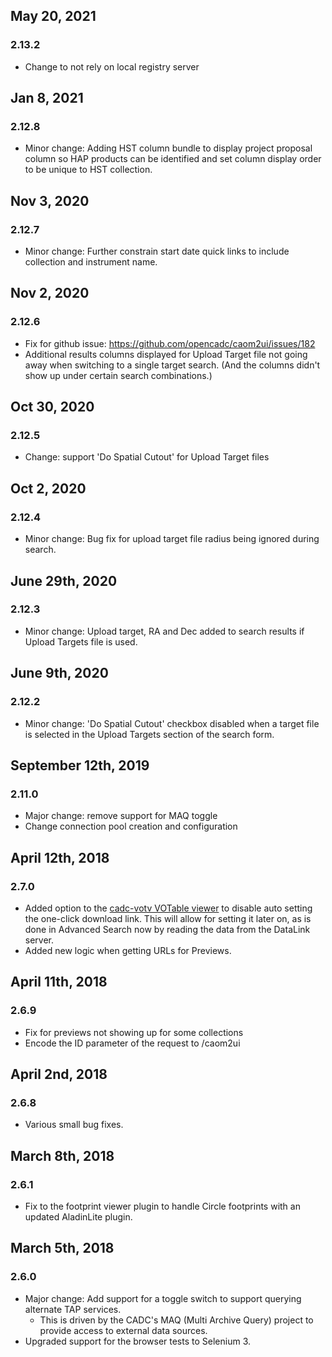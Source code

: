 ## May 20, 2021
### 2.13.2
* Change to not rely on local registry server

## Jan 8, 2021
### 2.12.8
* Minor change: Adding HST column bundle to display project proposal 
column so HAP products can be identified and set column display 
order to be unique to HST collection.

## Nov 3, 2020
### 2.12.7
* Minor change: Further constrain start date quick links to include collection and instrument name.

## Nov 2, 2020
### 2.12.6
* Fix for github issue: https://github.com/opencadc/caom2ui/issues/182 
* Additional results columns displayed for Upload Target file not going away when switching
to a single target search. (And the columns didn't show up under certain search combinations.)

## Oct 30, 2020
### 2.12.5
* Change: support 'Do Spatial Cutout' for Upload Target files

## Oct 2, 2020
### 2.12.4
* Minor change: Bug fix for upload target file radius being ignored during search.

## June 29th, 2020
### 2.12.3
* Minor change: Upload target, RA and Dec added to search results if Upload Targets
file is used.  

## June 9th, 2020
### 2.12.2
* Minor change: 'Do Spatial Cutout' checkbox disabled when a target file is selected in 
the Upload Targets section of the search form. 

## September 12th, 2019
### 2.11.0
* Major change: remove support for MAQ toggle
* Change connection pool creation and configuration

## April 12th, 2018
### 2.7.0
* Added option to the [cadc-votv VOTable viewer](https://github.com/opencadc/web/tree/master/cadc-votv) to disable auto setting the one-click download link.  This will allow for setting it later on, as is done in Advanced Search now by reading the data from the DataLink server.
* Added new logic when getting URLs for Previews.

## April 11th, 2018
### 2.6.9
* Fix for previews not showing up for some collections
* Encode the ID parameter of the request to /caom2ui

## April 2nd, 2018
### 2.6.8
* Various small bug fixes.

## March 8th, 2018
### 2.6.1
* Fix to the footprint viewer plugin to handle Circle footprints with an updated AladinLite plugin.

## March 5th, 2018

### 2.6.0
* Major change: Add support for a toggle switch to support querying alternate TAP services.
  * This is driven by the CADC's MAQ (Multi Archive Query) project to provide access to external data sources.
* Upgraded support for the browser tests to Selenium 3.

